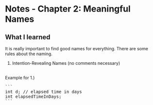 # Notes - Chapter 2: Meaningful Names
## What I learned
It is really important to find good names for everything. There are some rules about the naming.
<br>
1. Intention-Revealing Names (no comments necessary)

<br>
Example for 1.)
<pre>```
int d; // elapsed time in days 
int elapsedTimeInDays; 
```</pre>
